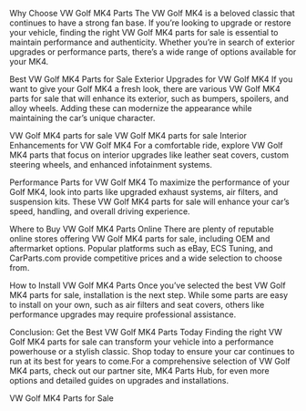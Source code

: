 Why Choose VW Golf MK4 Parts
The VW Golf MK4 is a beloved classic that continues to have a strong fan base. If you’re looking to upgrade or restore your vehicle, finding the right VW Golf MK4 parts for sale is essential to maintain performance and authenticity. Whether you’re in search of exterior upgrades or performance parts, there’s a wide range of options available for your MK4.

Best VW Golf MK4 Parts for Sale
Exterior Upgrades for VW Golf MK4
If you want to give your Golf MK4 a fresh look, there are various VW Golf MK4 parts for sale that will enhance its exterior, such as bumpers, spoilers, and alloy wheels. Adding these can modernize the appearance while maintaining the car’s unique character.

VW Golf MK4 parts for sale
VW Golf MK4 parts for sale
Interior Enhancements for VW Golf MK4
For a comfortable ride, explore VW Golf MK4 parts that focus on interior upgrades like leather seat covers, custom steering wheels, and enhanced infotainment systems.

Performance Parts for VW Golf MK4
To maximize the performance of your Golf MK4, look into parts like upgraded exhaust systems, air filters, and suspension kits. These VW Golf MK4 parts for sale will enhance your car’s speed, handling, and overall driving experience.


Where to Buy VW Golf MK4 Parts Online
There are plenty of reputable online stores offering VW Golf MK4 parts for sale, including OEM and aftermarket options. Popular platforms such as eBay, ECS Tuning, and CarParts.com provide competitive prices and a wide selection to choose from.

How to Install VW Golf MK4 Parts
Once you’ve selected the best VW Golf MK4 parts for sale, installation is the next step. While some parts are easy to install on your own, such as air filters and seat covers, others like performance upgrades may require professional assistance.


Conclusion: Get the Best VW Golf MK4 Parts Today
Finding the right VW Golf MK4 parts for sale can transform your vehicle into a performance powerhouse or a stylish classic. Shop today to ensure your car continues to run at its best for years to come.For a comprehensive selection of VW Golf MK4 parts, check out our partner site, MK4 Parts Hub, for even more options and detailed guides on upgrades and installations.

VW Golf MK4 Parts for Sale
